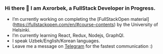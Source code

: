 ### Hi there 👋 I am Axrorbek, a FullStack Developer in Progress.

- I’m currently working on completing the [FullStackOpen material] (https://fullstackopen.com/en/#course-contents) by the University of Helsinki.
- I’m currently learning React, Redux, Nodejs, GraphQl.
- I speak Uzbek/English/Korean languages.
- Leave me a message on [Telegram](t.me/akhrrbk) for the fastest communication :)
